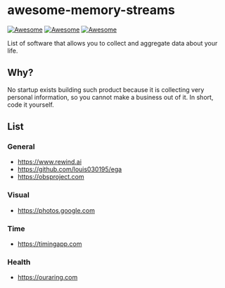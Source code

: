 # awesome-memory-streams

[![Awesome](https://awesome.re/badge.svg)](https://awesome.re)
[![Awesome](https://awesome.re/badge-flat.svg)](https://awesome.re)
[![Awesome](https://awesome.re/badge-flat2.svg)](https://awesome.re)

List of software that allows you to collect and aggregate data about your life.

## Why?

No startup exists building such product because it is collecting very personal information, so you cannot make a business out of it. In short, code it yourself.

## List

### General

- https://www.rewind.ai
- https://github.com/louis030195/ega
- https://obsproject.com

### Visual

- https://photos.google.com

### Time

- https://timingapp.com

### Health

- https://ouraring.com
